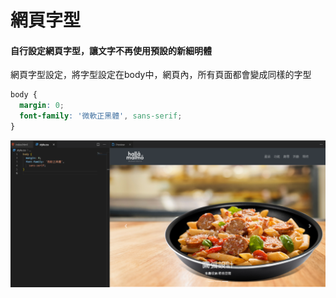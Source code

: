 # 網頁字型

#### 自行設定網頁字型，讓文字不再使用預設的新細明體

網頁字型設定，將字型設定在body中，網頁內，所有頁面都會變成同樣的字型

```css
body {
  margin: 0;
  font-family: '微軟正黑體', sans-serif;
}

```

![](.gitbook/assets/image%20%2838%29.png)

